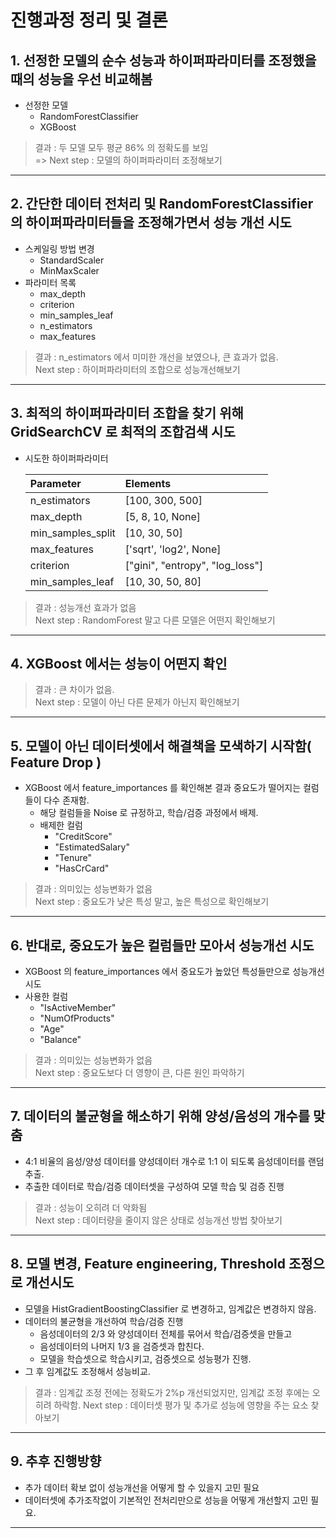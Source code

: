 # 진행과정 정리 및 결론

## 1. 선정한 모델의 순수 성능과 하이퍼파라미터를 조정했을 때의 성능을 우선 비교해봄
- 선정한 모델
  - RandomForestClassifier
  - XGBoost
> 결과 : 두 모델 모두 평균 86% 의 정확도를 보임<br/>
> => Next step : 모델의 하이퍼파라미터 조정해보기

---------------------------------------------------------------------------

## 2. 간단한 데이터 전처리 및 RandomForestClassifier 의 하이퍼파라미터들을 조정해가면서 성능 개선 시도
- 스케일링 방법 변경
  - StandardScaler
  - MinMaxScaler
- 파라미터 목록
  - max_depth
  - criterion
  - min_samples_leaf
  - n_estimators
  - max_features
> 결과 : n_estimators 에서 미미한 개선을 보였으나, 큰 효과가 없음.<br/>
> Next step : 하이퍼파라미터의 조합으로 성능개선해보기

---------------------------------------------------------------------------

## 3. 최적의 하이퍼파라미터 조합을 찾기 위해 GridSearchCV 로 최적의 조합검색 시도
- 시도한 하이퍼파라미터

  | Parameter         | Elements                        |
  |:------------------|:--------------------------------|
  | n_estimators      | [100, 300, 500]                 |
  | max_depth         | [5, 8, 10, None]                |
  | min_samples_split | [10, 30, 50]                    |
  | max_features      | ['sqrt', 'log2', None]          |
  | criterion         | ["gini", "entropy", "log_loss"] |
  | min_samples_leaf  | [10, 30, 50, 80]                |

> 결과 : 성능개선 효과가 없음<br/>
> Next step : RandomForest 말고 다른 모델은 어떤지 확인해보기

---------------------------------------------------------------------------

## 4. XGBoost 에서는 성능이 어떤지 확인

> 결과 : 큰 차이가 없음.<br/>
> Next step : 모델이 아닌 다른 문제가 아닌지 확인해보기

---------------------------------------------------------------------------

## 5. 모델이 아닌 데이터셋에서 해결책을 모색하기 시작함( Feature Drop )
- XGBoost 에서 feature_importances 를 확인해본 결과 중요도가 떨어지는 컬럼들이 다수 존재함.
  - 해당 컬럼들을 Noise 로 규정하고, 학습/검증 과정에서 배제.
  - 배제한 컬럼
    - "CreditScore"
    - "EstimatedSalary"
    - "Tenure"
    - "HasCrCard"

> 결과 : 의미있는 성능변화가 없음<br/>
> Next step : 중요도가 낮은 특성 말고, 높은 특성으로 확인해보기

---------------------------------------------------------------------------

## 6. 반대로, 중요도가 높은 컬럼들만 모아서 성능개선 시도
- XGBoost 의 feature_importances 에서 중요도가 높았던 특성들만으로 성능개선 시도
- 사용한 컬럼
  - "IsActiveMember"
  - "NumOfProducts"
  - "Age"
  - "Balance"

> 결과 : 의미있는 성능변화가 없음<br/>
> Next step : 중요도보다 더 영향이 큰, 다른 원인 파악하기

---------------------------------------------------------------------------

## 7. 데이터의 불균형을 해소하기 위해 양성/음성의 개수를 맞춤
- 4:1 비율의 음성/양성 데이터를 양성데이터 개수로 1:1 이 되도록 음성데이터를 랜덤추출.
- 추출한 데이터로 학습/검증 데이터셋을 구성하여 모델 학습 및 검증 진행

> 결과 : 성능이 오히려 더 악화됨<br/>
> Next step : 데이터량을 줄이지 않은 상태로 성능개선 방법 찾아보기

---------------------------------------------------------------------------

## 8. 모델 변경, Feature engineering, Threshold 조정으로 개선시도
- 모델을 HistGradientBoostingClassifier 로 변경하고, 임계값은 변경하지 않음.
- 데이터의 불균형을 개선하여 학습/검증 진행
  - 음성데이터의 $2/3$ 와 양성데이터 전체를 묶어서 학습/검증셋을 만들고
  - 음성데이터의 나머지 $1/3$ 을 검증셋과 합친다.
  - 모델을 학습셋으로 학습시키고, 검증셋으로 성능평가 진행.
- 그 후 임계값도 조정해서 성능비교.

> 결과 : 임계값 조정 전에는 정확도가 2%p 개선되었지만, 임계값 조정 후에는 오히려 하락함.
> Next step : 데이터셋 평가 및 추가로 성능에 영향을 주는 요소 찾아보기

---------------------------------------------------------------------------

## 9. 추후 진행방향
- 추가 데이터 확보 없이 성능개선을 어떻게 할 수 있을지 고민 필요
- 데이터셋에 추가조작없이 기본적인 전처리만으로 성능을 어떻게 개선할지 고민 필요.

---------------------------------------------------------------------------
